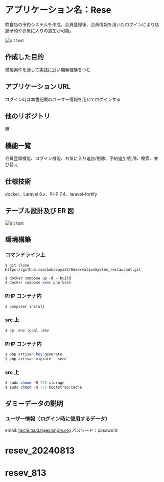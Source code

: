 # アプリケーション名：Rese

飲食店の予約システムを作成。会員登録後、会員情報を用いたログインにより店舗予約やお気に入りの追加が可能。

![alt text](images/home.png)

## 作成した目的

模擬案件を通して実践に近い開発経験をつむ

## アプリケーション URL

ログイン時は本書記載のユーザー情報を用いてログインする

## 他のリポジトリ

無

## 機能一覧

会員登録機能、ログイン機能、お気に入り追加/削除、予約追加/削除、検索、並び替え

## 仕様技術

docker、Laravel 8.x、PHP 7.4、laravel-fortify

## テーブル設計及び ER 図

![alt text](images/table.png)

## 環境構築

### コマンドライン上

```
$ git clone https://github.com/bokazuya25/ReservationSystem_restaurant.git
```

```php
$ docker compose up -d --build
$ docker compose exec php bash
```

### PHP コンテナ内

```php
$ composer install
```

### src 上

```php
$ cp .env.local .env
```

### PHP コンテナ内

```php
$ php artisan key:generate
$ php artisan migrate --seed
```

### src 上

```php
$ sudo chmod -R 775 storage
$ sudo chmod -R 775 bootstrap/cache
```

## ダミーデータの説明

### ユーザー情報（ログイン時に使用するデータ）

email: taichi.tsuda@example.org
パスワード：password
# resev_20240813
# resev_813
